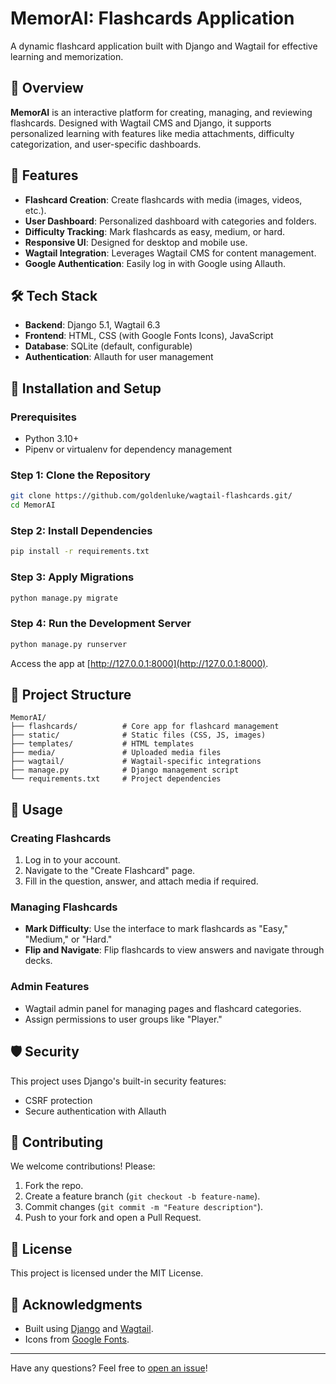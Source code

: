 # MemorAI: Flashcards Application

A dynamic flashcard application built with Django and Wagtail for effective learning and memorization.

## 📖 Overview
**MemorAI** is an interactive platform for creating, managing, and reviewing flashcards. Designed with Wagtail CMS and Django, it supports personalized learning with features like media attachments, difficulty categorization, and user-specific dashboards.

## 🎯 Features
- **Flashcard Creation**: Create flashcards with media (images, videos, etc.).
- **User Dashboard**: Personalized dashboard with categories and folders.
- **Difficulty Tracking**: Mark flashcards as easy, medium, or hard.
- **Responsive UI**: Designed for desktop and mobile use.
- **Wagtail Integration**: Leverages Wagtail CMS for content management.
- **Google Authentication**: Easily log in with Google using Allauth.

## 🛠️ Tech Stack
- **Backend**: Django 5.1, Wagtail 6.3
- **Frontend**: HTML, CSS (with Google Fonts Icons), JavaScript
- **Database**: SQLite (default, configurable)
- **Authentication**: Allauth for user management

## 🚀 Installation and Setup

### Prerequisites
- Python 3.10+
- Pipenv or virtualenv for dependency management

### Step 1: Clone the Repository
```bash
git clone https://github.com/goldenluke/wagtail-flashcards.git/
cd MemorAI
```

### Step 2: Install Dependencies
```bash
pip install -r requirements.txt
```

### Step 3: Apply Migrations
```bash
python manage.py migrate
```

### Step 4: Run the Development Server
```bash
python manage.py runserver
```
Access the app at [http://127.0.0.1:8000](http://127.0.0.1:8000).

## 🧩 Project Structure
```plaintext
MemorAI/
├── flashcards/          # Core app for flashcard management
├── static/              # Static files (CSS, JS, images)
├── templates/           # HTML templates
├── media/               # Uploaded media files
├── wagtail/             # Wagtail-specific integrations
├── manage.py            # Django management script
└── requirements.txt     # Project dependencies
```

## 📘 Usage

### Creating Flashcards
1. Log in to your account.
2. Navigate to the "Create Flashcard" page.
3. Fill in the question, answer, and attach media if required.

### Managing Flashcards
- **Mark Difficulty**: Use the interface to mark flashcards as "Easy," "Medium," or "Hard."
- **Flip and Navigate**: Flip flashcards to view answers and navigate through decks.

### Admin Features
- Wagtail admin panel for managing pages and flashcard categories.
- Assign permissions to user groups like "Player."

## 🛡️ Security
This project uses Django's built-in security features:
- CSRF protection
- Secure authentication with Allauth

## 👥 Contributing
We welcome contributions! Please:
1. Fork the repo.
2. Create a feature branch (`git checkout -b feature-name`).
3. Commit changes (`git commit -m "Feature description"`).
4. Push to your fork and open a Pull Request.

## 📄 License
This project is licensed under the MIT License.

## 💌 Acknowledgments
- Built using [Django](https://www.djangoproject.com/) and [Wagtail](https://wagtail.org/).
- Icons from [Google Fonts](https://fonts.google.com/icons).

---

Have any questions? Feel free to [open an issue](https://github.com/your-username/MemorAI/issues)!
